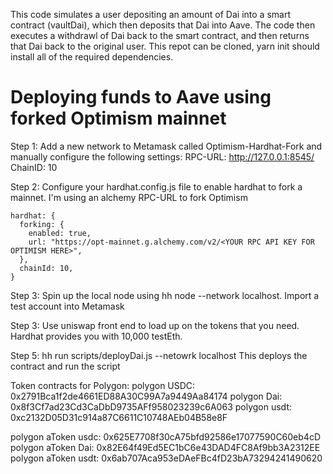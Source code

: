 This code simulates a user depositing an amount of Dai into a smart contract (vaultDai), which then deposits that Dai into Aave. The code then executes a withdrawl of Dai back to the smart contract, and then returns that Dai back to the original user. This repot can be cloned, yarn init should install all of the required dependencies.

# Deploying funds to Aave using forked Optimism mainnet

Step 1: Add a new network to Metamask called Optimism-Hardhat-Fork and manually configure the following settings:
RPC-URL: http://127.0.0.1:8545/  
 ChainID: 10

Step 2: Configure your hardhat.config.js file to enable hardhat to fork a mainnet. I'm using an alchemy RPC-URL to fork Optimism

    hardhat: {
      forking: {
        enabled: true,
        url: "https://opt-mainnet.g.alchemy.com/v2/<YOUR RPC API KEY FOR OPTIMISM HERE>",
      },
      chainId: 10,
    }

Step 3: Spin up the local node using hh node --network localhost. Import a test account into Metamask

Step 3: Use uniswap front end to load up on the tokens that you need. Hardhat provides you with 10,000 testEth.

Step 5: hh run scripts/deployDai.js --netowrk localhost
This deploys the contract and run the script

Token contracts for Polygon:
polygon USDC: 0x2791Bca1f2de4661ED88A30C99A7a9449Aa84174
polygon Dai: 0x8f3Cf7ad23Cd3CaDbD9735AFf958023239c6A063
polygon usdt: 0xc2132D05D31c914a87C6611C10748AEb04B58e8F

polygon aToken usdc: 0x625E7708f30cA75bfd92586e17077590C60eb4cD
polygon aToken Dai: 0x82E64f49Ed5EC1bC6e43DAD4FC8Af9bb3A2312EE
polygon aToken usdt: 0x6ab707Aca953eDAeFBc4fD23bA73294241490620
